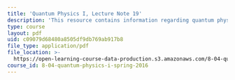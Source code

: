 ```yaml
---
title: 'Quantum Physics I, Lecture Note 19'
description: 'This resource contains information regarding quantum physics: Lecture Note 19.'
type: course
layout: pdf
uid: c09079d68480a8505df9db769ab917b8
file_type: application/pdf
file_location: >-
  https://open-learning-course-data-production.s3.amazonaws.com/8-04-quantum-physics-i-spring-2016/c09079d68480a8505df9db769ab917b8_MIT8_04S16_LecNotes19.pdf
course_id: 8-04-quantum-physics-i-spring-2016
---
```

